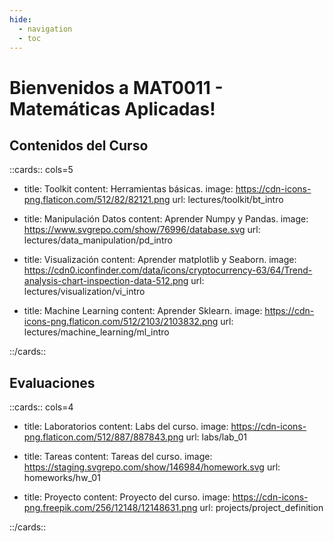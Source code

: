 ```yaml
---
hide:
  - navigation
  - toc
---
```



# Bienvenidos a MAT0011 - Matemáticas Aplicadas!


## Contenidos del Curso

::cards:: cols=5

- title: Toolkit
  content: Herramientas básicas.
  image: https://cdn-icons-png.flaticon.com/512/82/82121.png
  url: lectures/toolkit/bt_intro

- title: Manipulación Datos
  content: Aprender Numpy y Pandas.
  image: https://www.svgrepo.com/show/76996/database.svg
  url: lectures/data_manipulation/pd_intro

- title: Visualización
  content: Aprender matplotlib y Seaborn.
  image: https://cdn0.iconfinder.com/data/icons/cryptocurrency-63/64/Trend-analysis-chart-inspection-data-512.png
  url: lectures/visualization/vi_intro

- title: Machine Learning
  content: Aprender Sklearn.
  image: https://cdn-icons-png.flaticon.com/512/2103/2103832.png
  url: lectures/machine_learning/ml_intro


::/cards::

## Evaluaciones

::cards:: cols=4

- title: Laboratorios
  content: Labs del curso.
  image: https://cdn-icons-png.flaticon.com/512/887/887843.png
  url: labs/lab_01

- title: Tareas
  content: Tareas del curso.
  image: https://staging.svgrepo.com/show/146984/homework.svg
  url: homeworks/hw_01

- title: Proyecto
  content: Proyecto del curso.
  image: https://cdn-icons-png.freepik.com/256/12148/12148631.png
  url: projects/project_definition


::/cards::